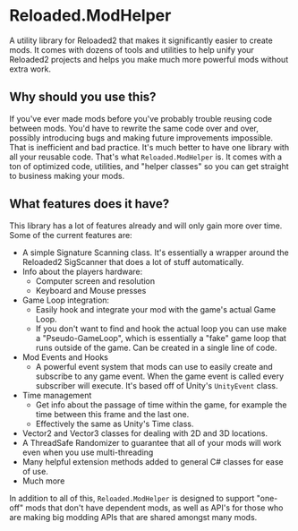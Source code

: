 # Reloaded.ModHelper
A utility library for Reloaded2 that makes it significantly easier to create mods. It comes with dozens of tools and utilities to help unify your Reloaded2 projects and helps you make much more powerful mods without extra work.

## Why should you use this?
If you've ever made mods before you've probably trouble reusing code between mods. You'd have to rewrite the same code over and over, possibly introducing bugs and making future improvements impossible. That is inefficient and bad practice. It's much better to have one library with all your reusable code. That's what ``Reloaded.ModHelper`` is. It comes with a ton of optimized code, utilities, and "helper classes" so you can get straight to business making your mods.

## What features does it have?
This library has a lot of features already and will only gain more over time. Some of the current features are:

- A simple Signature Scanning class. It's essentially a wrapper around the Reloaded2 SigScanner that does a lot of stuff automatically.
- Info about the players hardware:
   - Computer screen and resolution
   - Keyboard and Mouse presses
- Game Loop integration:
   - Easily hook and integrate your mod with the game's actual Game Loop.
   - If you don't want to find and hook the actual loop you can use make a "Pseudo-GameLoop", which is essentially a "fake" game loop that runs outside of the game. Can be created in a single line of code.
- Mod Events and Hooks
   - A powerful event system that mods can use to easily create and subscribe to any game event. When the game event is called every subscriber will execute. It's based off of Unity's ``UnityEvent`` class.
- Time management
   - Get info about the passage of time within the game, for example the time between this frame and the last one.
   - Effectively the same as Unity's Time class.
- Vector2 and Vector3 classes for dealing with 2D and 3D locations.
- A ThreadSafe Randomizer to guarantee that all of your mods will work even when you use multi-threading
- Many helpful extension methods added to general C# classes for ease of use.
- Much more

In addition to all of this, ``Reloaded.ModHelper`` is designed to support "one-off" mods that don't have dependent mods, as well as API's for those who are making big modding APIs that are shared amongst many mods.
